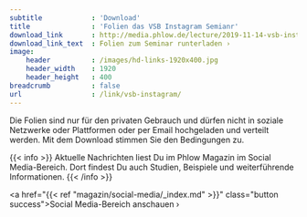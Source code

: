 ```yaml
---
subtitle            : 'Download'
title               : 'Folien das VSB Instagram Semianr'
download_link       : http://media.phlow.de/lecture/2019-11-14-vsb-instagram.pdf
download_link_text  : Folien zum Seminar runterladen ›
image:
    header          : /images/hd-links-1920x400.jpg
    header_width    : 1920
    header_height   : 400
breadcrumb          : false
url                 : /link/vsb-instagram/
---
```

Die Folien sind nur für den privaten Gebrauch und dürfen nicht in soziale Netzwerke oder Plattformen oder per Email hochgeladen und verteilt werden. Mit dem Download stimmen Sie den Bedingungen zu.
<!--more-->

{{< info >}}
Aktuelle Nachrichten liest Du im Phlow Magazin im Social Media-Bereich. Dort findest Du auch Studien, Beispiele und weiterführende Informationen.
{{< /info >}}

<a href="{{< ref "magazin/social-media/_index.md" >}}" class="button success">Social Media-Bereich anschauen ›</a>
